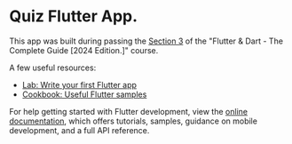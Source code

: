 # Quiz Flutter App.

This app was built during passing the [Section 3](https://www.udemy.com/course/learn-flutter-dart-to-build-ios-android-apps/learn/lecture/37131048#overview) of the "Flutter & Dart - The Complete Guide [2024 Edition.]" course.

A few useful resources:

- [Lab: Write your first Flutter app](https://docs.flutter.dev/get-started/codelab)
- [Cookbook: Useful Flutter samples](https://docs.flutter.dev/cookbook)

For help getting started with Flutter development, view the
[online documentation](https://docs.flutter.dev/), which offers tutorials,
samples, guidance on mobile development, and a full API reference.
